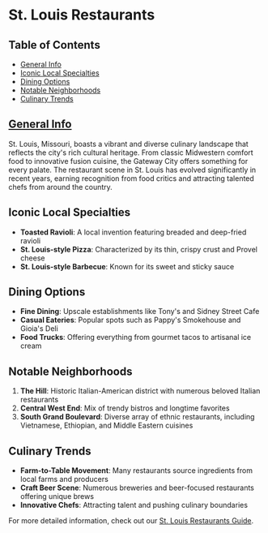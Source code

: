 # St. Louis Restaurants

## Table of Contents
- [General Info](#general-info)
- [Iconic Local Specialties](#iconic-local-specialties)
- [Dining Options](#dining-options)
- [Notable Neighborhoods](#notable-neighborhoods)
- [Culinary Trends](#culinary-trends)

## [General Info](St.LouisRestaurants.md)

St. Louis, Missouri, boasts a vibrant and diverse culinary landscape that reflects the city's rich cultural heritage. From classic Midwestern comfort food to innovative fusion cuisine, the Gateway City offers something for every palate. The restaurant scene in St. Louis has evolved significantly in recent years, earning recognition from food critics and attracting talented chefs from around the country.

## Iconic Local Specialties

- **Toasted Ravioli**: A local invention featuring breaded and deep-fried ravioli
- **St. Louis-style Pizza**: Characterized by its thin, crispy crust and Provel cheese
- **St. Louis-style Barbecue**: Known for its sweet and sticky sauce

## Dining Options

- **Fine Dining**: Upscale establishments like Tony's and Sidney Street Cafe
- **Casual Eateries**: Popular spots such as Pappy's Smokehouse and Gioia's Deli
- **Food Trucks**: Offering everything from gourmet tacos to artisanal ice cream

## Notable Neighborhoods

1. **The Hill**: Historic Italian-American district with numerous beloved Italian restaurants
2. **Central West End**: Mix of trendy bistros and longtime favorites
3. **South Grand Boulevard**: Diverse array of ethnic restaurants, including Vietnamese, Ethiopian, and Middle Eastern cuisines

## Culinary Trends

- **Farm-to-Table Movement**: Many restaurants source ingredients from local farms and producers
- **Craft Beer Scene**: Numerous breweries and beer-focused restaurants offering unique brews
- **Innovative Chefs**: Attracting talent and pushing culinary boundaries

For more detailed information, check out our [St. Louis Restaurants Guide](St.LouisRestaurants.md).
